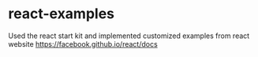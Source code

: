 # react-examples
Used the react start kit and implemented customized examples from react website https://facebook.github.io/react/docs
